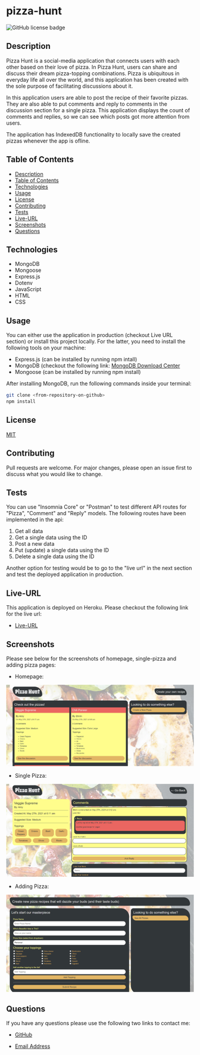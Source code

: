 # pizza-hunt
![GitHub license badge](https://img.shields.io/badge/license-MIT-blue.svg)

## Description

Pizza Hunt is a social-media application that connects users with each other based on their love of pizza. In Pizza Hunt, users can share and discuss their dream pizza-topping combinations. Pizza is ubiquitous in everyday life all over the world, and this application has been created with the sole purpose of facilitating discussions about it.

In this application users are able to post the recipe of their favorite pizzas. They are also able to put comments and reply to comments in the discussion section for a single pizza. This application displays the count of comments and replies, so we can see which posts got more attention from users.

The application has IndexedDB functionality to locally save the created pizzas whenever the app is ofline.

## Table of Contents

* [Description](#description)
* [Table of Contents](#table-of-contents)
* [Technologies](#technologies)
* [Usage](#usage)
* [License](#license)
* [Contributing](#contributing)
* [Tests](#tests)
* [Live-URL](#Live-URL)
* [Screenshots](#screenshots)
* [Questions](#questions)

## Technologies

* MongoDB
* Mongoose
* Express.js
* Dotenv
* JavaScript
* HTML
* CSS

## Usage

You can either use the application in production (checkout Live URL section) or install this project locally. For the latter, you need to install the following tools on your machine:

* Express.js (can be installed by running npm intall)
* MongoDB (checkout the following link: [MongoDB Download Center](https://www.mongodb.com/try/download/community)
* Mongoose (can be installed by running npm install)

 After installing MongoDB, run the following commands inside your terminal:

```bash
git clone <from-repository-on-github>
npm install
```

## License

[MIT](https://choosealicense.com/licenses/mit/)

## Contributing

Pull requests are welcome. For major changes, please open an issue first to discuss what you would like to change.

## Tests

You can use "Insomnia Core" or "Postman" to test different API routes for "Pizza", "Comment" and "Reply" models. The following routes have been implemented in the api:
1. Get all data
2. Get a single data using the ID
2. Post a new data
3. Put (update) a single data using the ID
4. Delete a single data using the ID

Another option for testing would be to go to the "live url" in the next section and test the deployed application in production.

## Live-URL

This application is deployed on Heroku. Please checkout the following link for the live url: 
* [Live-URL](https://pizza-hunt-526.herokuapp.com/)


## Screenshots

Please see below for the screenshots of homepage, single-pizza and adding pizza pages:

* Homepage:

![alt=homepage](./utils/images/homepage.jpg)

* Single Pizza:

![alt=single-pizza](./utils/images/single-pizza.jpg)

* Adding Pizza:

![alt=login](./utils/images/adding-pizza.jpg)


## Questions

If you have any questions please use the following two links to contact me:

* [GitHub](https://github.com/sshahram)

* [Email Address](mailto:shirin.shahram23@gmail.com)